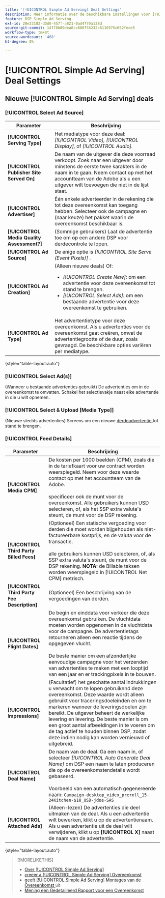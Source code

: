 ```yaml
---
title: '[!UICONTROL Simple Ad Serving] Deal Settings'
description: Meer informatie over de beschikbare instellingen voor [!UICONTROL Simple Ad Serving] -deals.
feature: DSP Simple Ad Serving
exl-id: 20e23182-d3d0-457f-a821-0ad4770a138d
source-git-commit: 14f78b89dea8cc680756232c6116975c652feee5
workflow-type: tm+mt
source-wordcount: '468'
ht-degree: 0%

---
```


# [!UICONTROL Simple Ad Serving] Deal Settings

## Nieuwe [!UICONTROL Simple Ad Serving] deals

### [!UICONTROL Select Ad Source]

| Parameter | Beschrijving |
|-----------|-------------|
| **[!UICONTROL Serving Type]** | Het mediatype voor deze deal: *[!UICONTROL Video],* *[!UICONTROL Display],* of *[!UICONTROL Audio].* |
| **[!UICONTROL Publisher Site Served On]** | De naam van de uitgever die deze voorraad verkoopt. Zoek naar een uitgever door minstens de eerste twee karakters in de naam in te gaan. Neem contact op met het accountteam van de Adobe als u een uitgever wilt toevoegen die niet in de lijst staat. |
| **[!UICONTROL Advertiser]** | Één enkele adverteerder in de rekening die tot deze overeenkomst kan toegang hebben. Selecteer ook de campagne en (naar keuze) het pakket waarin de overeenkomst beschikbaar is. |
| **[!UICONTROL Media Quality Assessment?]** | (Sommige gebruikers) Laat de advertentie toe om op een andere DSP voor derdecontrole te lopen. <!-- Who can select this? It's disabled for me. Need to see if there are additional fields when this is enabled. --> |
| **[!UICONTROL Ad Source]** | De enige optie is *[!UICONTROL Site Serve (Event Pixels)]* . |
| **[!UICONTROL Ad Creation]** | (Alleen nieuwe deals) Of:<ul><li>*[!UICONTROL Create New]:* om een advertentie voor deze overeenkomst tot stand te brengen.</li><li>*[!UICONTROL Select Ads]:* om een bestaande advertentie voor deze overeenkomst te gebruiken.</li></ul> |
| **[!UICONTROL Ad Type]** | Het advertentietype voor deze overeenkomst. Als u advertenties voor de overeenkomst gaat creëren, omvat de advertentiegrootte of de duur, zoals gevraagd. De beschikbare opties variëren per mediatype. |

{style="table-layout:auto"}

### [!UICONTROL Select Ad(s)]

(Wanneer u bestaande advertenties gebruikt) De advertenties om in de overeenkomst te omvatten. Schakel het selectievakje naast elke advertentie in die u wilt opnemen.

### [!UICONTROL Select & Upload [Media Type]]

(Nieuwe slechts advertenties) Screens om een nieuwe [ derdeadvertentie ](/help/dsp/campaign-management/ads/ad-create-multiple.md) tot stand te brengen.

### [!UICONTROL Feed Details]

| Parameter | Beschrijving |
|-----------|-------------|
| **[!UICONTROL Media CPM]** | De kosten per 1000 beelden (CPM), zoals die in de tariefkaart voor uw contract worden weerspiegeld. Neem voor deze waarde contact op met het accountteam van de Adobe. <br><br> specificeer ook de munt voor de overeenkomst. Alle gebruikers kunnen USD selecteren, of, als het SSP extra valuta&#39;s steunt, de munt voor de DSP rekening. |
| **[!UICONTROL Third Party Billed Fees]** | (Optioneel) Een statische vergoeding voor derden die moet worden bijgehouden als niet-factureerbare kostprijs, en de valuta voor de transactie.<br><br> alle gebruikers kunnen USD selecteren, of, als SSP extra valuta&#39;s steunt, de munt voor de DSP rekening. **NOTA:** de Billable taksen worden weerspiegeld in [!UICONTROL Net CPM] metrisch. |
| **[!UICONTROL Third Party Fee Description]** | (Optioneel) Een beschrijving van de vergoedingen van derden. |
| **[!UICONTROL Flight Dates]** | De begin en einddata voor verkeer die deze overeenkomst gebruiken. De vluchtdata moeten worden opgenomen in de vluchtdata voor de campagne. De advertentietags retourneren alleen een reactie tijdens de opgegeven vlucht.<br><br> De beste manier om een afzonderlijke eenvoudige campagne voor het verzenden van advertenties te maken met een looptijd van een jaar en er trackingpixels in te bouwen. |
| **[!UICONTROL Impressions]** | (Facultatief) het geschatte aantal indrukkingen u verwacht om te lopen gebruikend deze overeenkomst. Deze waarde wordt alleen gebruikt voor traceringsdoeleinden en om te markeren wanneer de leveringsdoelen zijn bereikt. De uitgever beheert de werkelijke levering en levering. De beste manier is om een groot aantal afbeeldingen in te voeren om de tag actief te houden binnen DSP, zodat deze indien nodig kan worden vernieuwd of uitgebreid. |
| **[!UICONTROL Deal Name]** | De naam van de deal. Ga een naam in, of selecteer *[!UICONTROL Auto Generate Deal Name]* om DSP een naam te laten produceren die op de overeenkomstendetails wordt gebaseerd.<br><br> Voorbeeld van een automatisch gegenereerde naam: `Campaign-desktop_video_preroll_15-24Kitchen-$10_USD-jdoe-SAS` |
| **[!UICONTROL Attached Ads]** | (Alleen-lezen) De advertenties die deel uitmaken van de deal. Als u een advertentie wilt bewerken, klikt u op de advertentienaam. Als u een advertentie uit de deal wilt verwijderen, klikt u op **[!UICONTROL X]** naast de naam van de advertentie. |

{style="table-layout:auto"}

<!-- 
## Existing Simple Ad Serving Deals

Changes aren't applied retroactively.
-->

<!-- completely different settings layout, so need a separate section for them -->

<!-- From Abhinav: Editable fields are Name, Start & End date, Impressions & CPM. Changes are not applied retroactively.

But I see:

| Parameter | Description |
|-----------|-------------|

| **[!UICONTROL Are you using Deal ID?] | (Read-only) Whether the deal was set up as a [!UICONTROL Deal ID] (*[!DNL Yes]*)  or a [!UICONTROL Simple Ad Serving] deal (*[!DNL No]*). |
| **[!UICONTROL Inventory Type] | (Read-only) The inventory type for the deal. |
| **[!UICONTROL Feed Name] | The name of the [!UICONTROL Simple Ad Serving] deal. |
| **[!UICONTROL Publisher Ad Server] | (Read-only)  |
| **[!UICONTROL Publisher maximum ad length] | The maximum length of the ad, per the publisher. |
| **[!UICONTROL Publisher minimum ad length] | The minimum length of the ad, per the publisher. |
| **[!UICONTROL Fill Type] | (Read-only)  |
| **[!UICONTROL Contracted CPM] | This field is required if billing through TubeMogul, but enter your CPM in this field to track your actual spend. |
| **[!UICONTROL 3rd party technology CPM] | (Optional)  |
| **[!UICONTROL Planned Flight Dates] | The beginning and end dates for the deal flight. These dates don't control ad delivery but are used to track delivery pacing. **THIS IS CONTRARY TO WHAT THE NEW DEAL SETTINGS ABOVE, FROM ABHINAV, SAY**> |
| **[!UICONTROL Target Impressions] | (Optional) The estimated number of impressions you expect to run using this deal. This value is used for tracking purposes only and to flag when delivery goals are met; the publisher controls actual ad delivery. The best practice is to enter a high number of impressions to keep the tag active within DSP so it can be renewed or extended if needed. |
 -->

>[!MORELIKETHIS]
>
>* [ Over [!UICONTROL Simple Ad Serving]](simple-deal-about.md)
>* [ creeer a [!UICONTROL Simple Ad Serving] Overeenkomst ](simple-deal-create.md)
>* [ geeft [!UICONTROL Simple Ad Serving] Montages van de Overeenkomst ](simple-deal-edit.md) uit
>* [ Mening een Gedetailleerd Rapport voor een Overeenkomst ](/help/dsp/inventory/deal-view-report.md)

<!-- add back when reimplemented:
>* [View Event-Tracking Pixels for a [!UICONTROL Simple Ad Serving] Deal](simple-deal-show-pixels.md)
-->
